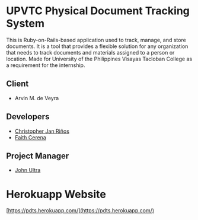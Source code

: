 # UPVTC Physical Document Tracking System

This is Ruby-on-Rails-based application used to track, manage, and store documents. It is a tool that provides a flexible solution for any organization that needs to track documents and materials assigned to a person or location. Made for University of the Philippines Visayas Tacloban College as a requirement for the internship.

## Client

* Arvin M. de Veyra

## Developers

* [Christopher Jan Riños](https://github.com/TopherJan)
* [Faith Cerena](https://github.com/faithcerena)

## Project Manager

* [John Ultra](https://github.com/jultra)

# Herokuapp Website

[https://pdts.herokuapp.com/](https://pdts.herokuapp.com/)

